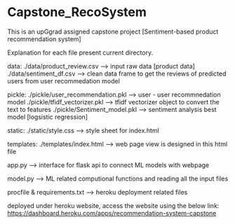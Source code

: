 # Capstone_RecoSystem
This is an upGgrad assigned capstone project [Sentiment-based product recommendation system]

Explanation for each file present current directory.

data:
./data/product_review.csv --> input raw data [product data]
./data/sentiment_df.csv --> clean data frame to get the reviews of predicted users from user recommedation model

pickle:
./pickle/user_recommendation.pkl --> user - user recommnedation model
./pickle/tfidf_vectorizer.pkl --> tfidf vectorizer object to convert the text to features
./pickle/Sentiment_model.pkl --> sentiment analysis best model [logsistic regression]

static:
./static/style.css --> style sheet for index.html

templates:
./templates/index.html --> web page view is designed in this html file

app.py --> interface for flask api to connect ML models with webpage

model.py --> ML related computional functions and reading all the input files

procfile & requirements.txt --> heroku deployment related files

deployed under heroku website, access the website using the below link:
https://dashboard.heroku.com/apps/recommendation-system-capstone
